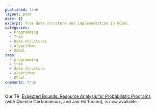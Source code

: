 ```yaml
---
published: true
layout: post
date: {}
excerpt: Trie data structure and implementation in OCaml.
categories:
  - Programming
  - Trie
  - Data Structures
  - Algorithms
  - OCaml
tags:
  - programming
  - trie
  - data structure
  - algorithms
  - OCaml
comments: true
---
```


Our TR, [Expected Bounds: Resource Analysis for Probabilistic Programs][1] (with Quentin Carbonneaux, and Jan Hoffmann), is now available.


[1]: http://channgo2203.github.io/pdfs/cmutr02.pdf
